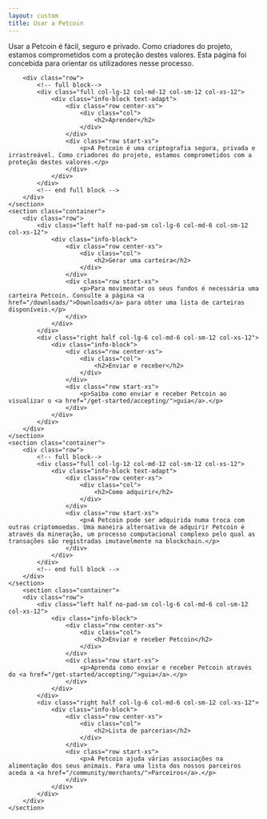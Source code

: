 ```yaml
---
layout: custom
title: Usar a Petcoin
---
```

<div class="text-center container description">
    <p>Usar a Petcoin é fácil, seguro e privado. Como criadores do projeto, estamos comprometidos com a proteção destes valores. Esta página foi concebida para orientar os utilizadores nesse processo.</p>
</div>
<div class="using">
  
        <div class="row">      
            <!-- full block-->
            <div class="full col-lg-12 col-md-12 col-sm-12 col-xs-12">
                <div class="info-block text-adapt">
                    <div class="row center-xs">
                        <div class="col">
                            <h2>Aprender</h2>
                        </div>
                    </div>
                    <div class="row start-xs">
                        <p>A Petcoin é uma criptografia segura, privada e irrastreável. Como criadores do projeto, estamos comprometidos com a proteção destes valores.</p>
                    </div>
                </div>
            </div>
            <!-- end full block -->
        </div>
    </section>
    <section class="container">
        <div class="row">
            <div class="left half no-pad-sm col-lg-6 col-md-6 col-sm-12 col-xs-12">
                <div class="info-block">
                    <div class="row center-xs">
                        <div class="col">
                            <h2>Gerar uma carteira</h2>
                        </div>
                    </div>
                    <div class="row start-xs">
                        <p>Para movimentar os seus fundos é necessária uma carteira Petcoin. Consulte a página <a href="/downloads/">Downloads</a> para obter uma lista de carteiras disponíveis.</p>
                    </div>
                </div>
            </div>
            <div class="right half col-lg-6 col-md-6 col-sm-12 col-xs-12">
                <div class="info-block">
                    <div class="row center-xs">
                        <div class="col">
                            <h2>Enviar e receber</h2>
                        </div>
                    </div>
                    <div class="row start-xs">
                        <p>Saiba como enviar e receber Petcoin ao visualizar o <a href="/get-started/accepting/">guia</a>.</p>
                    </div>
                </div>
            </div>
        </div>
    </section>
    <section class="container">
        <div class="row">      
            <!-- full block-->
            <div class="full col-lg-12 col-md-12 col-sm-12 col-xs-12">
                <div class="info-block text-adapt">
                    <div class="row center-xs">
                        <div class="col">
                            <h2>Como adquirir</h2>
                        </div>
                    </div>
                    <div class="row start-xs">
                        <p>A Petcoin pode ser adquirida numa troca com outras criptomoedas. Uma maneira alternativa de adquirir Petcoin é através da mineração, um processo computacional complexo pelo qual as transações são registradas imutavelmente na blockchain.</p>
                    </div>
                </div>
            </div>
            <!-- end full block -->
        </div>
    </section>
        <section class="container">
        <div class="row">
            <div class="left half no-pad-sm col-lg-6 col-md-6 col-sm-12 col-xs-12">
                <div class="info-block">
                    <div class="row center-xs">
                        <div class="col">
                            <h2>Enviar e receber Petcoin</h2>
                        </div>
                    </div>
                    <div class="row start-xs">
                        <p>Aprenda como enviar e receber Petcoin através do <a href="/get-started/accepting/">guia</a>.</p>
                    </div>
                </div>
            </div>
            <div class="right half col-lg-6 col-md-6 col-sm-12 col-xs-12">
                <div class="info-block">
                    <div class="row center-xs">
                        <div class="col">
                            <h2>Lista de parcerias</h2>
                        </div>
                    </div>
                    <div class="row start-xs">
                        <p>A Petcoin ajuda várias associações na alimentação dos seus animais. Para uma lista dos nossos parceiros aceda a <a href="/community/merchants/">Parceiros</a>.</p>
                    </div>
                </div>
            </div>
        </div>
    </section>
</div>
